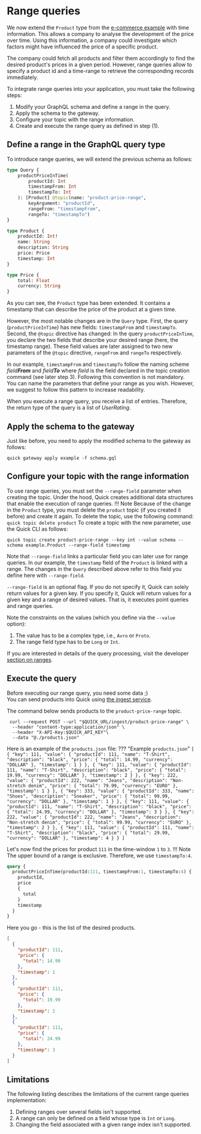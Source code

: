 # Range queries

We now extend the `Product` type
from the [e-commerce example](query-data.md)
with time information.
This allows a company to analyse
the development of the price over time.
Using this information,
a company could investigate
which factors might have influenced 
the price of a specific product.

The company could fetch all products
and filter them accordingly
to find the desired product's prices in a given period.
However, range queries allow
to specify a product id and a time-range
to retrieve the corresponding records immediately.

To integrate range queries into your application, you must take the following steps:

1. Modify your GraphQL schema and define a range in the query.
2. Apply the schema to the gateway.
3. Configure your topic with the range information.
4. Create and execute the range query as defined in step (1).

## Define a range in the GraphQL query type

To introduce range queries, we will extend the previous schema as follows:
```graphql title="schema.gql"
type Query {
    productPriceInTime(
        productId: Int
        timestampFrom: Int
        timestampTo: Int
    ): [Product] @topic(name: "product-price-range",
        keyArgument: "productId",
        rangeFrom: "timestampFrom",
        rangeTo: "timestampTo")
}

type Product {
    productId: Int!
    name: String
    description: String
    price: Price
    timestamp: Int
}

type Price {
    total: Float
    currency: String
}
```
As you can see, the `Product` type has been extended.
It contains a timestamp that can describe
the price of the product at a given time.

However, the most notable changes are in the `Query` type.
First, the query (`productPriceInTime`) has new fields: `timestampFrom` and `timestampTo`.
Second, the `@topic` directive has changed:
In the query `productPriceInTime`, you declare the two fields that describe your desired range
(here, the timestamp range).
These field values are later assigned to two new parameters of the
`@topic` directive, `rangeFrom` and `rangeTo` respectively.

In our example, `timestampFrom` and `timestampTo` follow the naming scheme _field**From**_ and _field**To**_
where _field_ is the field declared in the topic creation command (see later step 3).
Following this convention is not mandatory.
You can name the parameters that define your range as you wish.
However, we suggest to follow this pattern to increase readability.

When you execute a range query, you receive a list of entries.
Therefore, the return type of the query is a list of _UserRating_.

## Apply the schema to the gateway

Just like before, you need to apply the modified schema to the gateway as follows:
```shell
quick gateway apply example -f schema.gql
```

## Configure your topic with the range information

To use range queries, you must set the `--range-field` parameter when creating the topic.
Under the hood, Quick creates additional data structures that enable the execution of range queries.
!!! Note
    Because of the change in the `Product` type,
    you must delete the `product` topic
    (if you created it before)
    and create it again.
    To delete the topic,
    use the following command:
    `quick topic delete product`
To create a topic with the new parameter, use the Quick CLI as follows:
```
quick topic create product-price-range --key int --value schema --schema example.Product --range-field timestamp
```

Note that `--range-field` links a particular field you can later use for range queries.
In our example, the `timestamp` field of the `Product` is linked with a range.
The changes in the `Query` described above refer to this field you define here with `--range-field`.

`--range-field` is an optional flag.
If you do not specify it, Quick can solely return values for a given key.
If you specify it, Quick will return values for a given key and a range of desired values.
That is, it executes point queries and range queries.

Note the constraints on the values (which you define via the `--value` option):

1. The value has to be a complex type, i.e., `Avro` or `Proto`.
2. The range field type has to be `Long` or `Int`.

If you are interested in details of the query processing,
visit the developer [section on ranges](../../../developer/range-query-details.md).

## Execute the query

Before executing our range query, you need some data ;)  
You can send products into Quick using [the ingest service](ingest-data.md).

The command below sends products to the `product-price-range` topic.
```shell
 curl --request POST --url "$QUICK_URL/ingest/product-price-range" \
  --header "content-type:application/json" \
  --header "X-API-Key:$QUICK_API_KEY"\
  --data "@./products.json"
```
Here is an example of the `products.json` file:
??? "Example `products.json`"
    ```
    [
      {
        "key": 111,
        "value": {
          "productId": 111,
          "name": "T-Shirt",
          "description": "black",
          "price": {
            "total": 14.99,
            "currency": "DOLLAR"
          },
          "timestamp": 1
        }
      },
      {
        "key": 111,
        "value": {
          "productId": 111,
          "name": "T-Shirt",
          "description": "black",
          "price": {
            "total": 19.99,
            "currency": "DOLLAR"
          },
          "timestamp": 2
        }
      },
      {
        "key": 222,
        "value": {
          "productId": 222,
          "name": "Jeans",
          "description": "Non-stretch denim",
          "price": {
            "total": 79.99,
            "currency": "EURO"
          },
          "timestamp": 1
        }
      },
      {
        "key": 333,
        "value": {
          "productId": 333,
          "name": "Shoes",
          "description": "Sneaker",
          "price": {
            "total": 99.99,
            "currency": "DOLLAR"
          },
          "timestamp": 1
        }
      },
      {
        "key": 111,
        "value": {
          "productId": 111,
          "name": "T-Shirt",
          "description": "black",
          "price": {
            "total": 24.99,
            "currency": "DOLLAR"
          },
          "timestamp": 3
          }
      },
        {
        "key": 222,
        "value": {
          "productId": 222,
          "name": "Jeans",
          "description": "Non-stretch denim",
          "price": {
            "total": 99.99,
            "currency": "EURO"
          },
          "timestamp": 2
          }
        },
        {
        "key": 111,
        "value": {
          "productId": 111,
          "name": "T-Shirt",
          "description": "black",
          "price": {
            "total": 29.99,
            "currency": "DOLLAR"
          },
          "timestamp": 4
          }
      }
    ]
    ```

Let's now find the prices for product `111` in the time-window `1` to `3`.
!!! Note
    The upper bound of a range is exclusive.
    Therefore, we use `timestampTo:4`.
```graphql
query {
  productPriceInTime(productId:111, timestampFrom:1, timestampTo:4) {
    productId,
    price
    {
      total
    }
    timestamp
  }
}
```

Here you go - this is the list of the desired products.
```json
[
  {
    "productId": 111,
    "price": {
      "total": 14.99
    },
    "timestamp": 1
  },
  {
    "productId": 111,
    "price": {
      "total": 19.99
    },
    "timestamp": 2
  },
  {
    "productId": 111,
    "price": {
      "total": 24.99
    },
    "timestamp": 3
  }
]
```

## Limitations

The following listing describes the limitations of the current range queries implementation:

1. Defining ranges over several fields isn't supported.
2. A range can only be defined on a field whose type is `Int` or `Long`.
3. Changing the field associated with a given range index isn't supported.
